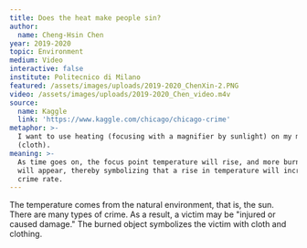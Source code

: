 ```yaml
---
title: Does the heat make people sin?
author:
  name: Cheng-Hsin Chen
year: 2019-2020
topic: Environment
medium: Video
interactive: false
institute: Politecnico di Milano
featured: /assets/images/uploads/2019-2020_ChenXin-2.PNG
video: /assets/images/uploads/2019-2020_Chen_video.m4v
source:
  name: Kaggle
  link: 'https://www.kaggle.com/chicago/chicago-crime'
metaphor: >-
  I want to use heating (focusing with a magnifier by sunlight) on my medium
  (cloth). 
meaning: >-
  As time goes on, the focus point temperature will rise, and more burned marks
  will appear, thereby symbolizing that a rise in temperature will increase the
  crime rate.
---
```

The temperature comes from the natural environment, that is, the sun. There are many types of crime. As a result, a victim may be "injured or caused damage." The burned object symbolizes the victim with cloth and clothing.